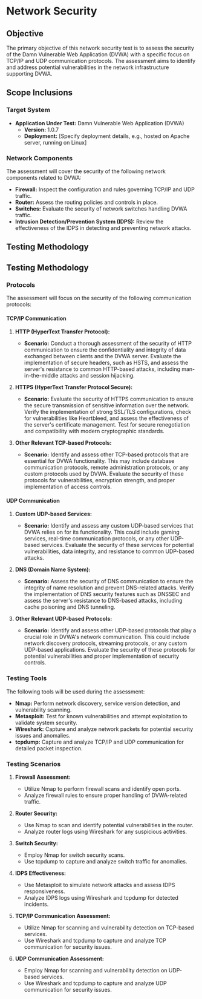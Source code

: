 # Network Security 

## Objective
The primary objective of this network security test is to assess the security of the Damn Vulnerable Web Application (DVWA) with a specific focus on TCP/IP and UDP communication protocols. The assessment aims to identify and address potential vulnerabilities in the network infrastructure supporting DVWA.

## Scope Inclusions

### Target System
- **Application Under Test:** Damn Vulnerable Web Application (DVWA)
  - **Version:** 1.0.7
  - **Deployment:** [Specify deployment details, e.g., hosted on Apache server, running on Linux]

### Network Components
The assessment will cover the security of the following network components related to DVWA:
- **Firewall:** Inspect the configuration and rules governing TCP/IP and UDP traffic.
- **Router:** Assess the routing policies and controls in place.
- **Switches:** Evaluate the security of network switches handling DVWA traffic.
- **Intrusion Detection/Prevention System (IDPS):** Review the effectiveness of the IDPS in detecting and preventing network attacks.

## Testing Methodology
## Testing Methodology

### Protocols
The assessment will focus on the security of the following communication protocols:

#### TCP/IP Communication
1. **HTTP (HyperText Transfer Protocol):**
   - **Scenario:** Conduct a thorough assessment of the security of HTTP communication to ensure the confidentiality and integrity of data exchanged between clients and the DVWA server. Evaluate the implementation of secure headers, such as HSTS, and assess the server's resistance to common HTTP-based attacks, including man-in-the-middle attacks and session hijacking.

2. **HTTPS (HyperText Transfer Protocol Secure):**
   - **Scenario:** Evaluate the security of HTTPS communication to ensure the secure transmission of sensitive information over the network. Verify the implementation of strong SSL/TLS configurations, check for vulnerabilities like Heartbleed, and assess the effectiveness of the server's certificate management. Test for secure renegotiation and compatibility with modern cryptographic standards.

3. **Other Relevant TCP-based Protocols:**
   - **Scenario:** Identify and assess other TCP-based protocols that are essential for DVWA functionality. This may include database communication protocols, remote administration protocols, or any custom protocols used by DVWA. Evaluate the security of these protocols for vulnerabilities, encryption strength, and proper implementation of access controls.

#### UDP Communication
1. **Custom UDP-based Services:**
   - **Scenario:** Identify and assess any custom UDP-based services that DVWA relies on for its functionality. This could include gaming services, real-time communication protocols, or any other UDP-based services. Evaluate the security of these services for potential vulnerabilities, data integrity, and resistance to common UDP-based attacks.

2. **DNS (Domain Name System):**
   - **Scenario:** Assess the security of DNS communication to ensure the integrity of name resolution and prevent DNS-related attacks. Verify the implementation of DNS security features such as DNSSEC and assess the server's resistance to DNS-based attacks, including cache poisoning and DNS tunneling.

3. **Other Relevant UDP-based Protocols:**
   - **Scenario:** Identify and assess other UDP-based protocols that play a crucial role in DVWA's network communication. This could include network discovery protocols, streaming protocols, or any custom UDP-based applications. Evaluate the security of these protocols for potential vulnerabilities and proper implementation of security controls.

### Testing Tools
The following tools will be used during the assessment:
- **Nmap:** Perform network discovery, service version detection, and vulnerability scanning.
- **Metasploit:** Test for known vulnerabilities and attempt exploitation to validate system security.
- **Wireshark:** Capture and analyze network packets for potential security issues and anomalies.
- **tcpdump:** Capture and analyze TCP/IP and UDP communication for detailed packet inspection.



### Testing Scenarios
1. **Firewall Assessment:**
   - Utilize Nmap to perform firewall scans and identify open ports.
   - Analyze firewall rules to ensure proper handling of DVWA-related traffic.

2. **Router Security:**
   - Use Nmap to scan and identify potential vulnerabilities in the router.
   - Analyze router logs using Wireshark for any suspicious activities.

3. **Switch Security:**
   - Employ Nmap for switch security scans.
   - Use tcpdump to capture and analyze switch traffic for anomalies.

4. **IDPS Effectiveness:**
   - Use Metasploit to simulate network attacks and assess IDPS responsiveness.
   - Analyze IDPS logs using Wireshark and tcpdump for detected incidents.

5. **TCP/IP Communication Assessment:**
   - Utilize Nmap for scanning and vulnerability detection on TCP-based services.
   - Use Wireshark and tcpdump to capture and analyze TCP communication for security issues.

6. **UDP Communication Assessment:**
   - Employ Nmap for scanning and vulnerability detection on UDP-based services.
   - Use Wireshark and tcpdump to capture and analyze UDP communication for security issues.

